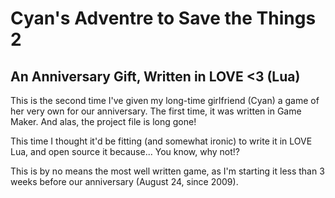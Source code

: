 # Cyan's Adventre to Save the Things 2 #
## An Anniversary Gift, Written in LOVE <3 (Lua) ##

This is the second time I've given my long-time girlfriend (Cyan) a game of her very own
for our anniversary. The first time, it was written in Game Maker. And alas, the project file is long gone!

This time I thought it'd be fitting (and somewhat ironic) to write it in LOVE Lua, and open source it because...
You know, why not!?

This is by no means the most well written game, as I'm starting it less than 3 weeks before our anniversary
(August 24, since 2009).